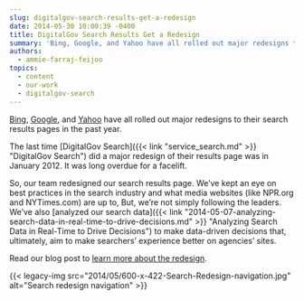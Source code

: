 ```yaml
---
slug: digitalgov-search-results-get-a-redesign
date: 2014-05-30 10:00:39 -0400
title: DigitalGov Search Results Get a Redesign
summary: 'Bing, Google, and Yahoo have all rolled out major redesigns to their search results pages in the past year. The last time DigitalGov Search did a major redesign of their results page was in January 2012. It was long overdue for a facelift. So, our team redesigned our search results page. We&#8217;ve kept an eye on best'
authors:
  - ammie-farraj-feijoo
topics:
  - content
  - our-work
  - digitalgov-search
---
```


[Bing](http://techcrunch.com/2013/09/17/bing-reveals-its-redesign-and-latest-improvements/), [Google](http://www.fastcodesign.com/3027704/how-googles-redesigned-search-results-augur-a-more-beautiful-web), and [Yahoo](http://mashable.com/2013/06/05/yahoo-redesigns-its-search-page/) have all rolled out major redesigns to their search results pages in the past year.

The last time [DigitalGov Search]({{< link "service_search.md" >}} "DigitalGov Search") did a major redesign of their results page was in January 2012. It was long overdue for a facelift.

So, our team redesigned our search results page. We&#8217;ve kept an eye on best practices in the search industry and what media websites (like NPR.org and NYTimes.com) are up to, But, we&#8217;re not simply following the leaders. We&#8217;ve also [analyzed our search data]({{< link "2014-05-07-analyzing-search-data-in-real-time-to-drive-decisions.md" >}} "Analyzing Search Data in Real-Time to Drive Decisions") to make data-driven decisions that, ultimately, aim to make searchers&#8217; experience better on agencies&#8217; sites.

Read our blog post to [learn more about the redesign](http://search.digitalgov.gov/blog/serp-redesign.html).

{{< legacy-img src="2014/05/600-x-422-Search-Redesign-navigation.jpg" alt="Search redesign navigation" >}}